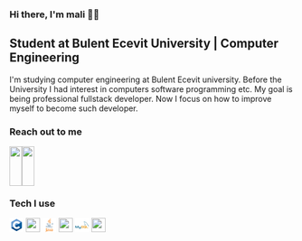 
### Hi there, I'm mali 🤙🏻



## Student at Bulent Ecevit University | Computer Engineering


I'm studying computer engineering at Bulent Ecevit university. Before the University I had interest in computers software programming etc. My goal is being professional fullstack developer. Now I focus on how to improve myself to become such developer.

### Reach out to me

[<img  width="22" src="https://unpkg.com/simple-icons@v7/icons/linkedin.svg" width="70" height="70" align="left" />][linkedin]

[<img  width="22" src="https://unpkg.com/simple-icons@v7/icons/instagram.svg" width="70" height="70" align="left" />][instagram]

<br />
<br />
<br />
<br />



[linkedin]: https://www.linkedin.com/in/muhammed-ali-g%C3%B6k%C3%A7e-75746a226
[instagram]: https://www.instagram.com/maligokc/


### Tech I use

<img src="https://raw.githubusercontent.com/github/explore/f3e22f0dca2be955676bc70d6214b95b13354ee8/topics/c/c.png" width="25" height ="25" >
<img src="https://user-images.githubusercontent.com/74072821/123177546-28ce8600-d48e-11eb-8b1e-a1ec34a4037d.png" width="25" height="25"> 
<img src="https://raw.githubusercontent.com/github/explore/5b3600551e122a3277c2c5368af2ad5725ffa9a1/topics/java/java.png" width="25" height ="25" > 
<img src="https://raw.githubusercontent.com/apache/netbeans/master/nbi/engine/native/launcher/windows/resources/icon.ico" width="25" height="25"> 
<img src="https://raw.githubusercontent.com/devicons/devicon/master/icons/mysql/mysql-original-wordmark.svg" width="25" height="25"> 

<img src="https://camo.githubusercontent.com/42dfd0950d93092d82d677877fe87d5bab1e2acccc1110bf0f9dd755988ccb7e/68747470733a2f2f7777772e7376677265706f2e636f6d2f73686f772f3330333232392f6d6963726f736f66742d73716c2d7365727665722d6c6f676f2e737667" width="25" height="25">


